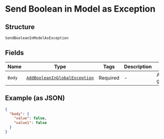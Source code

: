 
# Send Boolean in Model as Exception

## Structure

`SendBooleanInModelAsException`

## Fields

| Name | Type | Tags | Description | Getter | Setter |
|  --- | --- | --- | --- | --- | --- |
| `Body` | [`AddBooleanInGlobalException`](../../doc/models/add-boolean-in-global-exception.md) | Required | - | AddBooleanInGlobalException getBody() | setBody(AddBooleanInGlobalException body) |

## Example (as JSON)

```json
{
  "body": {
    "value": false,
    "value1": false
  }
}
```

